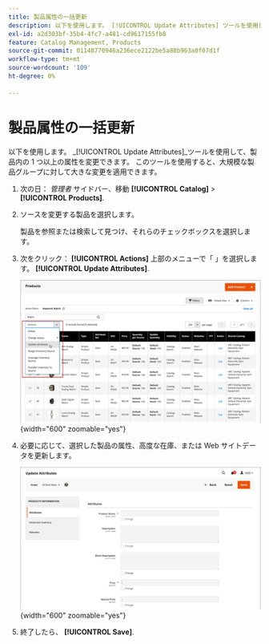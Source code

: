```yaml
---
title: 製品属性の一括更新
description: 以下を使用します。 [!UICONTROL Update Attributes] ツールを使用して、複数の製品に属性の変更を適用できます。
exl-id: a2d303bf-35b4-4fc7-a481-cd9617155fb8
feature: Catalog Management, Products
source-git-commit: 01148770946a236ece2122be5a88b963a0f07d1f
workflow-type: tm+mt
source-wordcount: '109'
ht-degree: 0%

---
```


# 製品属性の一括更新

以下を使用します。 _[!UICONTROL Update Attributes]_ツールを使用して、製品内の 1 つ以上の属性を変更できます。 このツールを使用すると、大規模な製品グループに対して大きな変更を適用できます。

1. 次の日： _管理者_ サイドバー、移動 **[!UICONTROL Catalog]** > **[!UICONTROL Products]**.

1. ソースを変更する製品を選択します。

   製品を参照または検索して見つけ、それらのチェックボックスを選択します。

1. 次をクリック： **[!UICONTROL Actions]** 上部のメニューで「 」を選択します。 **[!UICONTROL Update Attributes]**.

   ![更新する製品を選択](./assets/bulk-product-updating-action.png){width="600" zoomable="yes"}

1. 必要に応じて、選択した製品の属性、高度な在庫、または Web サイトデータを更新します。

   ![属性の一括更新](./assets/bulk-product-attribute-update.png){width="600" zoomable="yes"}

1. 終了したら、 **[!UICONTROL Save]**.
